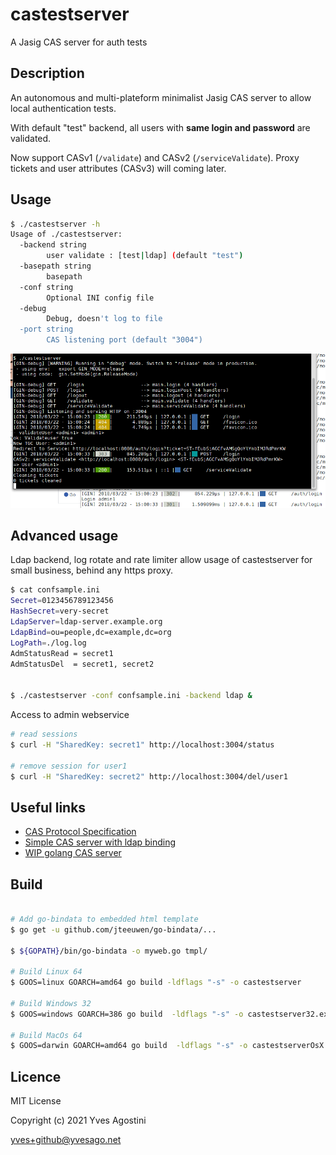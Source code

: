 # castestserver
A Jasig CAS server for auth tests


## Description

An autonomous and multi-plateform minimalist Jasig CAS server to allow local authentication tests.

With default "test" backend, all users with **same login and password** are validated.

Now support CASv1 (``/validate``) and CASv2 (``/serviceValidate``). Proxy tickets and user attributes (CASv3) will coming later.



## Usage

```bash
$ ./castestserver -h
Usage of ./castestserver:
  -backend string
    	user validate : [test|ldap] (default "test")
  -basepath string
    	basepath
  -conf string
    	Optional INI config file
  -debug
    	Debug, doesn't log to file
  -port string
    	CAS listening port (default "3004")
```


![CAS Session](castestserver.png)


## Advanced usage

Ldap backend, log rotate and rate limiter allow usage of castestserver for small business, behind any https proxy.

```bash
$ cat confsample.ini
Secret=0123456789123456
HashSecret=very-secret
LdapServer=ldap-server.example.org
LdapBind=ou=people,dc=example,dc=org
LogPath=./log.log
AdmStatusRead = secret1
AdmStatusDel  = secret1, secret2


$ ./castestserver -conf confsample.ini -backend ldap &


```
Access to admin webservice

```bash
# read sessions
$ curl -H "SharedKey: secret1" http://localhost:3004/status

# remove session for user1
$ curl -H "SharedKey: secret2" http://localhost:3004/del/user1


```

## Useful links

* [CAS Protocol Specification](https://apereo.github.io/cas/5.0.x/protocol/CAS-Protocol-Specification.html)
* [Simple CAS server with ldap binding](https://github.com/jmcarbo/golacas)
* [WIP golang CAS server](https://github.com/apognu/gocas)



## Build


```bash

# Add go-bindata to embedded html template
$ go get -u github.com/jteeuwen/go-bindata/...

$ ${GOPATH}/bin/go-bindata -o myweb.go tmpl/

# Build Linux 64
$ GOOS=linux GOARCH=amd64 go build -ldflags "-s" -o castestserver

# Build Windows 32
$ GOOS=windows GOARCH=386 go build  -ldflags "-s" -o castestserver32.exe

# Build MacOs 64
$ GOOS=darwin GOARCH=amd64 go build  -ldflags "-s" -o castestserverOsX

```



## Licence

MIT License

Copyright (c) 2021 Yves Agostini

<yves+github@yvesago.net>
